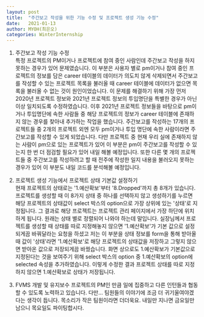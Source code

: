```yaml
---
layout: post
title:  "주간보고 작성을 위한 기능 수정 및 프로젝트 생성 기능 수정"
date:   2021-01-13
author: MYOH(최은오)
categories: WinterInternship
---
```


1. 주간보고 작성 기능 수정  
   특정 프로젝트의 PM이거나 프로젝트에 참여 중인 사람인데 주간보고 작성을 하지 못하는 경우가 있어 문제였습니다. 이 부분은 사용자 별로 pm이거나 참여 중인 프로젝트의 정보를 담은 career 테이블의 데이터가 의도치 않게 삭제되면서 주간보고를 작성할 수 있는 프로젝트 목록을 불러올 때 career 테이블에 데이터가 없으면 목록을 불러올 수 없는 것이 원인이었습니다. 이 문제를 해결하기 위해 가장 먼저 2020년 프로젝트 정보와 2021년 프로젝트 정보의 투입명단을 특별한 경우가 아닌 이상 일치되도록 수정하였습니다. 이후 2021년 프로젝트 정보들을 바탕으로 pm이거나 투입명단에 속한 사람들 중 해당 프로젝트의 정보가 career 테이블에 존재하지 않는 경우를 찾아내 추가하는 작업을 했습니다. 주간보고를 작성하는 17개의 프로젝트들 중 2개의 프로젝트 외엔 모두 pm이거나 투입 명단에 속한 사람이라면 주간보고를 작성할 수 있게 되었습니다. 다만 프로젝트 중 현재 우리 실에 존재하지 않는 사람이 pm으로 있는 프로젝트가 있어 이 부분은 pm이 주간보고를 작성할 수 있는지 한 번 더 점검할 필요가 있어 내일 해볼 예정입니다. 또한 다른 몇 개의 프로젝트들 중 주간보고를 작성하려고 할 때 전주에 작성한 일지 내용을 불러오지 못하는 경우가 있어 이 부분도 내일 코드를 분석해볼 예정입니다.  
   
2. 프로젝트 생성 기능에서 프로젝트 상태 기본값 설정하기  
   현재 프로젝트의 상태로는 '1.예산확보'부터 '8.Dropped'까지 총 8개가 있습니다. 프로젝트를 생성할 때 이 8가지 상태 중 하나를 선택하지 않고 생성하기를 누르면 해당 프로젝트의 상태값이 select 박스의 option으로 가장 상위에 있는 '상태'로 지정됩니다. 그 결과로 해당 프로젝트는 프로젝트 관리 페이지에서 가장 하단에 위치하게 됩니다. 원래는 상태 별로 정렬되어 나와야 하는데 말입니다. 실장님께서 프로젝트를 생성할 때 상태를 따로 지정해놓지 않으면 '1.예산확보'가 기본 값으로 설정되게끔 바꿔달라는 요청을 하셨고 저는 이 부분을 상태 정보를 form을 통해 받아올 때 값이 '상태'라면 '1.예산확보'로 해당 프로젝트의 상태값을 저장하고 그렇지 않으면 받아온 값으로 저장되게끔 바꿨습니다. 화면 상으로도 1.예산확보가 기본값으로 지정된다는 것을 보여주기 위해 select 박스의 option 중 1.예산확보의 option에 selected 속성을 추가하였습니다. 이렇게 수정한 결과 프로젝트 상태를 따로 지정하지 않으면 1.예산확보로 상태가 저장됩니다.  

3. FVMS 개발 및 유지보수 프로젝트의 PM인 만큼 일에 집중하고 다른 인턴들과 협동할 수 있도록 노력하고 있습니다. 다만... 팀원들의 이야기에 조금 더 귀기울여야겠다는 생각이 듭니다. 목소리가 작은 팀원이라면 더더욱요. 내일만 지나면 금요일만 남으니 목요일도 파이팅합시다.